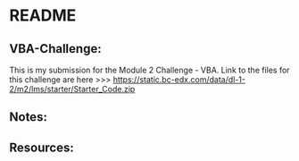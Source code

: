 # README

## VBA-Challenge:

This is my submission for the Module 2 Challenge - VBA. 
Link to the files for this challenge are here >>> https://static.bc-edx.com/data/dl-1-2/m2/lms/starter/Starter_Code.zip

## Notes: 

## Resources: 
